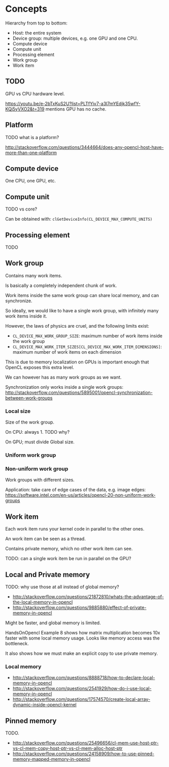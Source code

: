 # Concepts

Hierarchy from top to bottom:

- Host: the entire system
- Device group: multiple devices, e.g. one GPU and one CPU.
- Compute device
- Compute unit
- Processing element
- Work group
- Work item

## TODO

GPU vs CPU hardware level.

<https://youtu.be/e-2bTxKuS2U?list=PLTfYiv7-a3l7mYEdjk35wfY-KQj5yVXO2&t=319> mentions GPU has no cache.

## Platform

TODO what is a platform?

<http://stackoverflow.com/questions/3444664/does-any-opencl-host-have-more-than-one-platform>

## Compute device

One CPU, one GPU, etc.

## Compute unit

TODO vs core?

Can be obtained with: `clGetDeviceInfo(CL_DEVICE_MAX_COMPUTE_UNITS)`

## Processing element

TODO

## Work group

Contains many work items.

Is basically a completely independent chunk of work.

Work items inside the same work group can share local memory, and can synchronize.

So ideally, we would like to have a single work group, with infinitely many work items inside it.

However, the laws of physics are cruel, and the following limits exist:

- `CL_DEVICE_MAX_WORK_GROUP_SIZE`: maximum number of work items inside the work group
- `CL_DEVICE_MAX_WORK_ITEM_SIZES[CL_DEVICE_MAX_WORK_ITEM_DIMENSIONS]`: maximum  number of work items on each dimension

This is due to memory localization on GPUs is important enough that OpenCL exposes this extra level.

We can however has as many work groups as we want.

Synchronization only works inside a single work groups: <http://stackoverflow.com/questions/5895001/opencl-synchronization-between-work-groups>

### Local size

Size of the work group.

On CPU: always 1. TODO why?

On GPU; must divide Global size.

### Uniform work group

### Non-uniform work group

Work groups with different sizes.

Application: take care of edge cases of the data, e.g. image edges: <https://software.intel.com/en-us/articles/opencl-20-non-uniform-work-groups>

## Work item

Each work item runs your kernel code in parallel to the other ones.

An work item can be seen as a thread.

Contains private memory, which no other work item can see.

TODO: can a single work item be run in parallel on the GPU?

## Local and Private memory

TODO: why use those at all instead of global memory?

- <http://stackoverflow.com/questions/21872810/whats-the-advantage-of-the-local-memory-in-opencl>
- <http://stackoverflow.com/questions/9885880/effect-of-private-memory-in-opencl>

Might be faster, and global memory is limited.

HandsOnOpencl Example 8 shows how matrix multiplication becomes 10x faster with some local memory usage. Looks like memory access was the bottleneck.

It also shows how we must make an explicit copy to use private memory.

### Local memory

- <http://stackoverflow.com/questions/8888718/how-to-declare-local-memory-in-opencl>
- <http://stackoverflow.com/questions/2541929/how-do-i-use-local-memory-in-opencl>
- <http://stackoverflow.com/questions/17574570/create-local-array-dynamic-inside-opencl-kernel>

## Pinned memory

TODO.

- <http://stackoverflow.com/questions/25496656/cl-mem-use-host-ptr-vs-cl-mem-copy-host-ptr-vs-cl-mem-alloc-host-ptr>
- <http://stackoverflow.com/questions/24158909/how-to-use-pinned-memory-mapped-memory-in-opencl>
